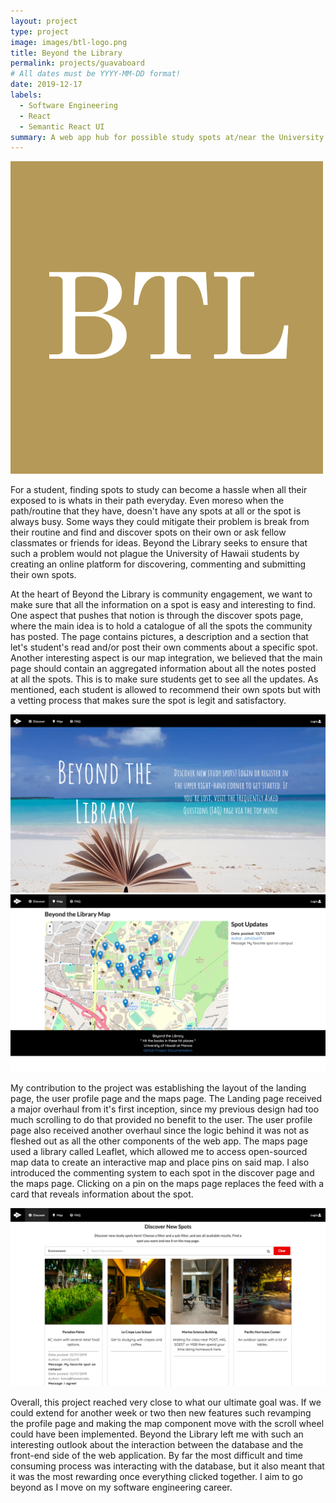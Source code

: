 ```yaml
---
layout: project
type: project
image: images/btl-logo.png
title: Beyond the Library
permalink: projects/guavaboard
# All dates must be YYYY-MM-DD format!
date: 2019-12-17
labels:
  - Software Engineering
  - React
  - Semantic React UI
summary: A web app hub for possible study spots at/near the University of Hawaii at Manoa
---
```

<img class="ui medium right floated rounded image" src="../images/btl-logo.png" alt="Beyond the Library Logo">

For a student, finding spots to study can become a hassle when all their exposed to is whats in their path everyday. Even moreso when the path/routine that they have, doesn't have any spots at all or the spot is always busy. Some ways they could mitigate their problem is break from their routine and find and discover spots on their own or ask fellow classmates or friends for ideas. Beyond the Library seeks to ensure that such a problem would not plague the University of Hawaii students by creating an online platform for discovering, commenting and submitting their own spots. 

At the heart of Beyond the Library is community engagement, we want to make sure that all the information on a spot is easy and interesting to find. One aspect that pushes that notion is through the discover spots page, where the main idea is to hold a catalogue of all the spots the community has posted. The page contains pictures, a description and a section that let's student's read and/or post their own comments about a specific spot. Another interesting aspect is our map integration, we believed that the main page should contain an aggregated information about all the notes posted at all the spots. This is to make sure students get to see all the updates. As mentioned, each student is allowed to recommend their own spots but with a vetting process that makes sure the spot is legit and satisfactory. 

<img class="ui medium left floated rounded image" src="../images/beyondhomepage.png" alt="Picture of the homepage">
<img class="ui medium right floated rounded image" src="../images/mapspage.png" alt="Picture of the maps page">


My contribution to the project was establishing the layout of the landing page, the user profile page and the maps page. The Landing page received a major overhaul from it's first inception, since my previous design had too much scrolling to do that provided no benefit to the user. The user profile page also received another overhaul since the logic behind it was not as fleshed out as all the other components of the web app. The maps page used a library called Leaflet, which allowed me to access open-sourced map data to create an interactive map and place pins on said map. I also introduced the commenting system to each spot in the discover page and the maps page. Clicking on a pin on the maps page replaces the feed with a card that reveals information about the spot.

<img class="ui medium right floated rounded image" src="../images/discoverpage.png" alt="Discover Page">

Overall, this project reached very close to what our ultimate goal was. If we could extend for another week or two then new features such revamping the profile page and making the map component move with the scroll wheel could have been implemented. Beyond the Library left me with such an interesting outlook about the interaction between the database and the front-end side of the web application. By far the most difficult and time consuming process was interacting with the database, but it also meant that it was the most rewarding once everything clicked together. I aim to go beyond as I move on my software engineering career. 
